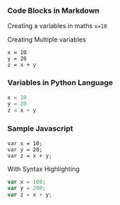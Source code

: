 ### Code Blocks in Markdown

Creating a variables in maths `x=10`

Creating Multiple variables
``` 
x = 10
y = 20
z = x + y
```

### Variables in Python Language
```python 
x = 10
y = 20
z = x + y
```


### Sample Javascript
```
var x = 10;
var y = 20;
var z = x + y;
```

With Syntax Highlighting
```javascript
var x = 100;
var y = 200;
var z = x + y;
```
